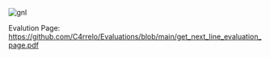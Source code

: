 ![gnl](https://github.com/C4rrelo/get_next_line/assets/113292868/e437def9-d2bc-4c43-bbd3-1f4f6e567bcb)

Evalution Page: https://github.com/C4rrelo/Evaluations/blob/main/get_next_line_evaluation_page.pdf
